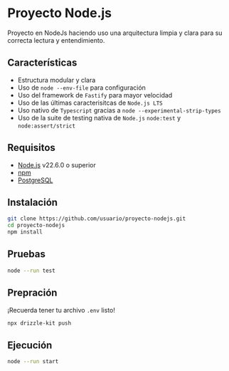 # Proyecto Node.js

Proyecto en NodeJs haciendo uso una arquitectura limpia y clara para su correcta lectura y entendimiento.

## Características

- Estructura modular y clara
- Uso de `node --env-file` para configuración
- Uso del framework de `Fastify` para mayor velocidad
- Uso de las últimas caracterisitcas de `Node.js LTS`
- Uso nativo de `Typescript` gracias a `node --experimental-strip-types`
- Uso de la suite de testing nativa de `Node.js` `node:test` y `node:assert/strict`

## Requisitos

- [Node.js](https://nodejs.org/) v22.6.0 o superior
- [npm](https://www.npmjs.com/)
- [PostgreSQL](https://www.postgresql.org/)

## Instalación

```bash
git clone https://github.com/usuario/proyecto-nodejs.git
cd proyecto-nodejs
npm install
```

## Pruebas
```bash
node --run test
```

## Prepración
¡Recuerda tener tu archivo `.env` listo!
```bash
npx drizzle-kit push
```

## Ejecución
```bash
node --run start
```
